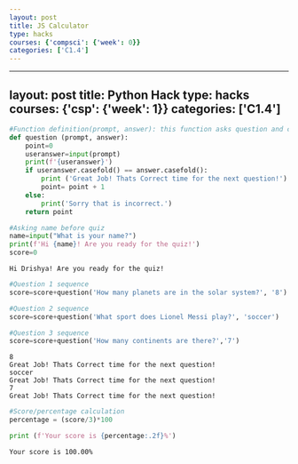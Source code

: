 ```yaml
---
layout: post
title: JS Calculator
type: hacks
courses: {'compsci': {'week': 0}}
categories: ['C1.4']
---
```


---
layout: post
title: Python Hack
type: hacks
courses: {'csp': {'week': 1}}
categories: ['C1.4']
---


```python
#Function definition(prompt, answer): this function asks question and checks useranswer is correct and returns a point if answer is correct
def question (prompt, answer):
    point=0
    useranswer=input(prompt)
    print(f'{useranswer}')
    if useranswer.casefold() == answer.casefold():
        print ('Great Job! Thats Correct time for the next question!')
        point= point + 1
    else:
        print('Sorry that is incorrect.')
    return point

```


```python
#Asking name before quiz
name=input("What is your name?")
print(f'Hi {name}! Are you ready for the quiz!')
score=0
```

    Hi Drishya! Are you ready for the quiz!



```python
#Question 1 sequence
score=score+question('How many planets are in the solar system?', '8')

#Question 2 sequence
score=score+question('What sport does Lionel Messi play?', 'soccer')

#Question 3 sequence
score=score+question('How many continents are there?','7')
```

    8
    Great Job! Thats Correct time for the next question!
    soccer
    Great Job! Thats Correct time for the next question!
    7
    Great Job! Thats Correct time for the next question!



```python
#Score/percentage calculation
percentage = (score/3)*100

print (f'Your score is {percentage:.2f}%')
```

    Your score is 100.00%

